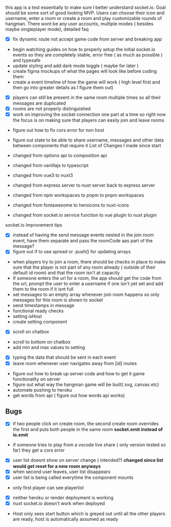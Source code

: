this app is a test essentially to make sure I better understand socket.io. Goal should be some sort of good looking MVP. Users can choose their icon and username, enter a room or create a room and play customizable rounds of hangman. There wont be any user accounts, multiple modes ( besides maybe singleplayer mode), detailed faq

- [x] fix dynamic route not accept game code from server and breaking app
- begin watching guides on how to properly setup the initial socket.io events so they are completely stable, error free ( as much as possible ) and typesafe
- update styling and add dark mode toggle ( maybe for later )
- create figma mockups of what the pages will look like before coding them
- create a event timeline of how the game will work ( high level first and then go into greater details as I figure them out)
- [x] players can still be present in the same room multiple times so all their messages are duplicated
- [x] rooms are not properly distinguished
- [x] work on improving the socket connection one part at a time so right now the focus is on making sure that players can easily join and leave rooms
- figure out how to fix cors error for non host
- figure out state to be able to share username, messages and other data between components that require it
  List of Changes I made since start

- changed from options api to composition api
- changed from vanillajs to typescript
- changed from vue3 to nuxt3
- changed from express server to nuxt server back to express server
- changed from npm workspaces to pnpm to pnpm workspaces
- changed from fontawesome to heroicons to nuxt-icons
- changed from socket.io service function to vue plugin to nuxt plugin

socket.io improvement tips

- [x] instead of having the send message events nested in the join room event, have them separate and pass the roomCode aas part of the message?
- [x] figure out if to use spread or .push() for updating arrays
- when players try to join a room, there should be checks in place to make sure that the player is not part of any room already ( outside of their default id room) and that the room isn't at capacity
- if someone enters the url for a room, the app should get the code from the url, prompt the user to enter a username if one isn't yet set and add them to the room if it isnt full
- set messages to an empty array whenever join room happens so only messages for this room is shown to socket
- send timestamps in message
- functional ready checks
- setting isHost
- create setting component
- [x] scroll on chatbox
- scroll to bottom on chatbox
- add min and max values to setting
- [x] typing the data that should be sent in each event
- [x] leave room whenever user navigates away from [id] routes
- figure out how to break up server code and how to get it game functionality on server
- figure out what way the hangman game will be built( svg, canvas etc)
- automate pushing to heroku
- get words from api ( figure out how words api works)

## Bugs

- [x] if two people click on create room, the second create room overrides the first and puts both people in the same room **socket.emit instead of io.emit**
- if someone tries to play from a vscode live share ( only version tested so far) they get a cors error
- [x] user list doesnt show on server change ( intended?) **changed since list would get reset for a new room anyways**
- [x] when second user leaves, user list disappears
- [x] user list is being called everytime the component mounts
- only first player can see playerlist
- [x] neither heroku or render deployment is working
- [x] nuxt socket.io doesn't work when deployed

- Host only sees start button which is greyed out until all the other players are ready, host is automatically assumed as ready
